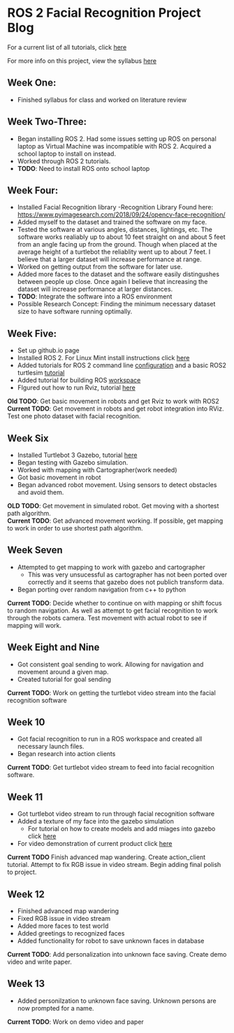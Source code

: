 # ROS 2 Facial Recognition Project Blog
For a current list of all tutorials, click [here](TutorialList.md)

For more info on this project, view the syllabus [here](Syllabus.pdf)
## Week One:
- Finished syllabus for class and worked on literature review

## Week Two-Three:
- Began installing ROS 2. Had some issues setting up ROS on personal laptop as Virtual Machine was incompatible with ROS 2. Acquired a school laptop to install on instead. 
- Worked through ROS 2 tutorials. 
- **TODO**: Need to install ROS onto school laptop

## Week Four:
- Installed Facial Recognition library -Recognition Library Found here: https://www.pyimagesearch.com/2018/09/24/opencv-face-recognition/
- Added myself to the dataset and trained the software on my face.
- Tested the software at various angles, distances, lightings, etc. The software works realiably up to about 10 feet straight on and about 5 feet from an angle facing up from the ground. Though when placed at the average height of a turtlebot the reliablity went up to about 7 feet. I believe that a larger dataset will increase performance at range.
- Worked on getting output from the software for later use.
- Added more faces to the dataset and the software easily distingushes between people up close. Once again I believe that increasing the dataset will increase performance at larger distances.
- **TODO**: Integrate the software into a ROS environment
- Possible Research Concept: Finding the minimum necessary dataset size to have software running optimally.

## Week Five:
- Set up github.io page
- Installed ROS 2. For Linux Mint install instructions click [here](ROSinstall.md)
- Added tutorials for ROS 2 command line [configuration](ROSConfigure.md) and a basic ROS2 turtlesim [tutorial](ROSTurtlesimTutorial.md)
- Added tutorial for building ROS [workspace](ROSWorkspace.md)
- FIgured out how to run Rviz, tutorial [here](RvizRun.md)

**Old TODO**: Get basic movement in robots and get Rviz to work with ROS2<br>
**Current TODO**: Get movement in robots and get robot integration into RViz. Test one photo dataset with facial recognition.

## Week Six
- Installed Turtlebot 3 Gazebo, tutorial [here](GazeboInstall.md)
- Began testing with Gazebo simulation.
- Worked with mapping with Cartographer(work needed)
- Got basic movement in robot
- Began advanced robot movement. Using sensors to detect obstacles and avoid them. 

**OLD TODO**: Get movement in simulated robot. Get moving with a shortest path algorithm. <br>
**Current TODO**: Get advanced movement working. If possible, get mapping to work in order to use shortest path algorithm. 

## Week Seven
- Attempted to get mapping to work with gazebo and cartographer
  - This was very unsucessful as cartographer has not been ported over correctly and it seems that gazebo does not publich transform data. 
- Began porting over random navigation from c++ to python

**Current TODO**: Decide whether to continue on with mapping or shift focus to random navigation. As well as attempt to get facial recognition to work through the robots camera. Test movement with actual robot to see if mapping will work. 

## Week Eight and Nine
- Got consistent goal sending to work. Allowing for navigation and movement around a given map.
- Created tutorial for goal sending

**Current TODO**: Work on getting the turtlebot video stream into the facial recognition software

## Week 10
- Got facial recognition to run in a ROS workspace and created all necessary launch files.
- Began research into action clients

**Current TODO**: Get turtlebot video stream to feed into facial recognition software.

## Week 11
- Got turtlebot video stream to run through facial recognition software
- Added a texture of my face into the gazebo simulation
    - For tutorial on how to create models and add miages into gazebo click [here](GazeboTextureTut.md)
- For video demonstration of current product click [here](https://youtu.be/Ra69NtWebXg )

**Current TODO** Finish advanced map wandering. Create action_client tutorial. Attempt to fix RGB issue in video stream. Begin adding final polish to project.

## Week 12
- Finished advanced map wandering
- Fixed RGB issue in video stream
- Added more faces to test world
- Added greetings to recognized faces
- Added functionality for robot to save unknown faces in database

**Current TODO**: Add personalization into unknown face saving. Create demo video and write paper.

## Week 13
- Added personilzation to unknown face saving. Unknown persons are now prompted for a name.

**Current TODO**: Work on demo video and paper

